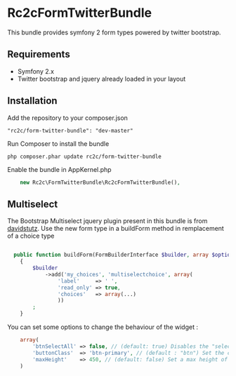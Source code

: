 Rc2cFormTwitterBundle
=====================

This bundle provides symfony 2 form types powered by twitter bootstrap.

## Requirements

- Symfony 2.x
- Twitter bootstrap and jquery already loaded in your layout


## Installation

Add the repository to your composer.json

    "rc2c/form-twitter-bundle": "dev-master"

Run Composer to install the bundle

    php composer.phar update rc2c/form-twitter-bundle

Enable the bundle in AppKernel.php

```php    
    new Rc2c\FormTwitterBundle\Rc2cFormTwitterBundle(),
```

## Multiselect

The Bootstrap Multiselect jquery plugin present in this bundle is from [davidstutz](https://github.com/davidstutz/bootstrap-multiselect).
Use the new form type in a buildForm method in remplacement of a choice type

```php

  public function buildForm(FormBuilderInterface $builder, array $options)
    {
        $builder
            ->add('my_choices', 'multiselectchoice', array(
                'label'     => ' ',
                'read_only' => true,
                'choices'   => array(...)
                ))
        ;
    }

```
You can set some options to change the behaviour of the widget : 

```php
	array(
		'btnSelectAll' => false, // (default: true) Disables the "select all" button
		'buttonClass'  => 'btn-primary', // (default : "btn") Set the class of the dropdown button 
        'maxHeight'    => 450, // (default: false) Set a max height of the dropdown list
	)
```